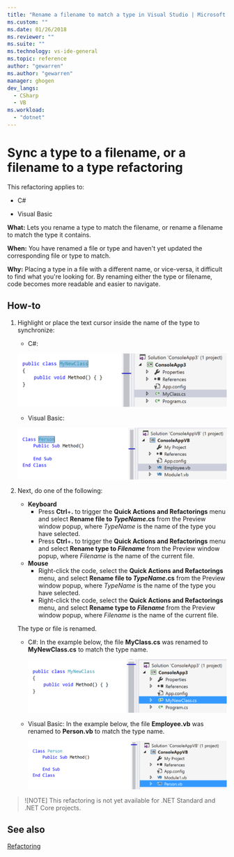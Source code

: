 ```yaml
---
title: "Rename a filename to match a type in Visual Studio | Microsoft Docs"
ms.custom: ""
ms.date: 01/26/2018
ms.reviewer: ""
ms.suite: ""
ms.technology: vs-ide-general
ms.topic: reference
author: "gewarren"
ms.author: "gewarren"
manager: ghogen
dev_langs:
  - CSharp
  - VB
ms.workload:
  - "dotnet"
---
```

# Sync a type to a filename, or a filename to a type refactoring

This refactoring applies to:

- C#

- Visual Basic

**What:** Lets you rename a type to match the filename, or rename a filename to match the type it contains.

**When:** You have renamed a file or type and haven't yet updated the corresponding file or type to match.

**Why:** Placing a type in a file with a different name, or vice-versa, it difficult to find what you're looking for. By renaming either the type or filename, code becomes more readable and easier to navigate.

## How-to

1. Highlight or place the text cursor inside the name of the type to synchronize:

   - C#:

    ![Highlighted code - C#](media/synctype-highlight-cs.png)

   - Visual Basic:

    ![Highlighted code - Visual Basic](media/synctype-highlight-vb.png)

1. Next, do one of the following:

   - **Keyboard**
     - Press **Ctrl**+**.** to trigger the **Quick Actions and Refactorings** menu and select **Rename file to *TypeName*.cs** from the Preview window popup, where *TypeName* is the name of the type you have selected.
     - Press **Ctrl**+**.** to trigger the **Quick Actions and Refactorings** menu and select **Rename type to _Filename_** from the Preview window popup, where *Filename* is the name of the current file.
   - **Mouse**
     - Right-click the code, select the **Quick Actions and Refactorings** menu, and select **Rename file to *TypeName*.cs** from the Preview window popup, where *TypeName* is the name of the type you have selected.
     - Right-click the code, select the **Quick Actions and Refactorings** menu, and select **Rename type to _Filename_** from the Preview window popup, where *Filename* is the name of the current file.

   The type or file is renamed.

   - C#: In the example below, the file **MyClass.cs** was renamed to **MyNewClass.cs** to match the type name.

      ![Inline result C#](media/synctype-result-cs.png)

   - Visual Basic: In the example below, the file **Employee.vb** was renamed to **Person.vb** to match the type name.

      ![Inline result Visual Basic](media/synctype-result-vb.png)

> ![NOTE]
> This refactoring is not yet available for .NET Standard and .NET Core projects.

## See also

[Refactoring](../refactoring-in-visual-studio.md)
